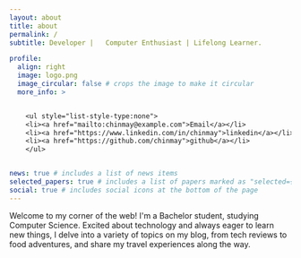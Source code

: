```yaml
---
layout: about
title: about
permalink: /
subtitle: Developer |   Computer Enthusiast | Lifelong Learner.

profile:
  align: right
  image: logo.png
  image_circular: false # crops the image to make it circular
  more_info: >


    <ul style="list-style-type:none">
    <li><a href="mailto:chinmay@example.com">Email</a></li>
    <li><a href="https://www.linkedin.com/in/chinmay">linkedin</a></li>
    <li><a href="https://github.com/chinmay">github</a></li>
    </ul>


news: true # includes a list of news items
selected_papers: true # includes a list of papers marked as "selected={true}"
social: true # includes social icons at the bottom of the page
---
```

Welcome to my corner of the web! I'm a Bachelor student, studying Computer Science. Excited about technology and always eager to learn new things, I delve into a variety of topics on my blog, from tech reviews to food adventures, and share my travel experiences along the way.

